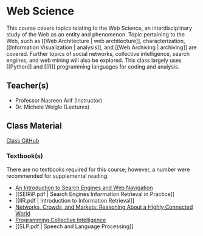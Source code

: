 # Web Science
This course covers topics relating to the Web Science, an interdisciplinary study of the Web as an entity and phenomenon. Topic pertaining to the Web, such as [[Web Architecture | web architecture]], characterization, [[Information Visualization | analysis]], and [[Web Archiving | archiving]] are covered. Further topics of social networks, collective intelligence, search engines, and web mining will also be explored. This class largely uses [[Python]] and [[R]] programming languages for coding and analysis.
## Teacher(s)
* Professor Nasreen Arif (Instructor)
* Dr. Michele Weigle (Lectures)
## Class Material
[Class GitHub](https://github.com/odu-cs432-websci/public-spr24/blob/main/README.md)
### Textbook(s)
There are no textbooks required for this course; however, a number were recommended for supplemental reading.
* [An Introduction to Search Engines and Web Navigation](https://www.wiley.com/en-us/An+Introduction+to+Search+Engines+and+Web+Navigation%2C+2nd+Edition-p-9780470526842)
* [[SEIRiP.pdf | Search Engines Information Retrieval in Practice]]
* [[IIR.pdf | Introduction to Information Retrieval]]
* [Networks, Crowds, and Markets: Reasoning About a Highly Connected World](https://www.cs.cornell.edu/home/kleinber/networks-book/)
* [Programming Collective Intelligence](https://www.oreilly.com/library/view/programming-collective-intelligence/9780596529321/)
* [[SLP.pdf | Speech and Language Processing]]